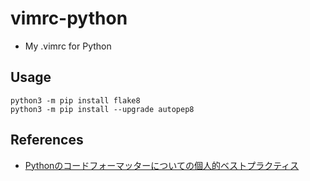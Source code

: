 # vimrc-python
- My .vimrc for Python

## Usage
```shell
python3 -m pip install flake8
python3 -m pip install --upgrade autopep8
```

## References
- [Pythonのコードフォーマッターについての個人的ベストプラクティス](https://qiita.com/sin9270/items/85e2dab4c0144c79987d)
